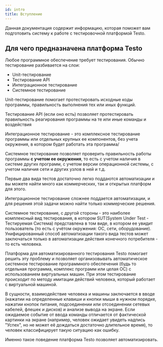 ```yaml
---
id: intro
title: Вступление
---
```


Данная документация содержит информацию, которая поможет вам подготовить
систему к работе с тестировочной платформой Testo.

## Для чего предназначена платформа Testo

Любое программное обеспечение требует тестирования. Обычно тестирование
разбивается на слои:

-   Unit-тестирование
-   Тестирование API
-   Интеграционное тестирование
-   Системное тестирование

Unit-тестирование помогает протестировать исходные коды программы,
правильность выполнения тех или иных функций.

Тестирование API (если оно есть) позволяет протестировать правильность
реагирования программы на те или иные команды и воздействия

Интеграционное тестирование - это комплексное тестирование программы или
отдельных крупных ее компонентов, без учета окружения, в котором будет
работать эта программа/

Системное тестирование позволяет проверить правильность работы программы
**с учетом ее окружения**, то есть с учетом наличия в системе других
программ, с учетом версии операционной системы, с учетом наличия сети и
других узлов в ней и т.д.

Первые два вида тестов достаточно легко поддаются автоматизации и вы
можете найти много как коммерческих, так и открытых платформ для этого.

Интеграционное тестирование сложнее поддается автоматизации, и для
решения этой задачи можно найти только коммерческие решения.

Системное тестирование, с другой стороны - это наиболее комплексный вид
тестирования, в котором SUT(System Under Test - Тестируемая Система) представлена в том виде, в котором ее увидит
пользователь (то есть с учётом окружения: ОС, сети, оборудование).
Унифицированный способ автоматизации такого вида тестов может
заключаться только в автоматизации действия конечного потребителя - то
есть человека.

Платформа для автоматизированного тестирования Testo помогает решить эту
проблему и позволяет организовывать автоматическое системное
тестирование программного обеспечения (будь то отдельная программа,
комплекс программ или целая ОС) с использованием виртуальных машин. При
этом тестирование происходит по методу имитации действий человека,
который работает с виртуальной машиной.

В сущности, взаимодействие человека и машины заключается в вводе
(нажатии на определенные клавиши и кнопки мыши в нужном порядке, нажатии
кнопок питания, подсоединении или отсоединении сетевых кабелей, флешек и
дисков) и анализе вывода на экране. Если ожидаемое событие от ввода
команды отличается от фактической картинки на экране (например, человек
ожидает увидеть надпись "Успех", но не может её дождаться достаточно
длительное время), то человек классифицирует такую ситуацию как ошибку.

Именно такое поведение платформа Testo позволяет автоматизировать.
